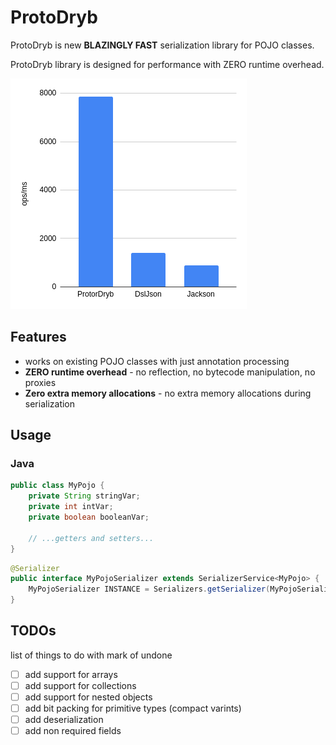 ProtoDryb
=========

ProtoDryb is new **BLAZINGLY FAST** serialization library for POJO classes.

ProtoDryb library is designed for performance with ZERO runtime overhead.

![Popular serializers benchmark results](./images/serialization_performance.png)

## Features
* works on existing POJO classes with just annotation processing
* **ZERO runtime overhead** - no reflection, no bytecode manipulation, no proxies
* **Zero extra memory allocations** - no extra memory allocations during serialization

## Usage
### Java
```java
public class MyPojo {
    private String stringVar;
    private int intVar;
    private boolean booleanVar;
    
    // ...getters and setters...
}
```
    
```java
@Serializer
public interface MyPojoSerializer extends SerializerService<MyPojo> {
    MyPojoSerializer INSTANCE = Serializers.getSerializer(MyPojoSerializer.class);
}
```

## TODOs
list of things to do with mark of undone
- [ ] add support for arrays
- [ ] add support for collections
- [ ] add support for nested objects
- [ ] add bit packing for primitive types (compact varints)
- [ ] add deserialization
- [ ] add non required fields